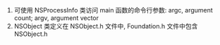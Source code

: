 1. 可使用 NSProcessInfo 类访问 main 函数的命令行参数: argc, argument count; argv, argument vector
2. NSObject 类定义在 NSObject.h 文件中, Foundation.h 文件中包含 NSObject.h
